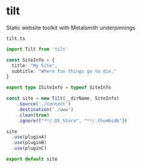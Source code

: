 # tilt
Static website toolkit with Metalsmith underpinnings


`tilt.ts`
```ts
import Tilt from 'tilt'

const SiteInfo = {
  title: "My Site",
  subtitle: "Where fun things go to die."
}

export type ISiteInfo = typeof SiteInfo

const site = new Tilt(__dirName, SiteInfo) 
    .source('./content')
    .destination('./www')
    .clean(true)
    .ignore(["**/.DS_Store", "**/.thumbsdb"])

site
  .use(pluginA)
  .use(pluginB)
  .use(pluginC)

export default site
```
